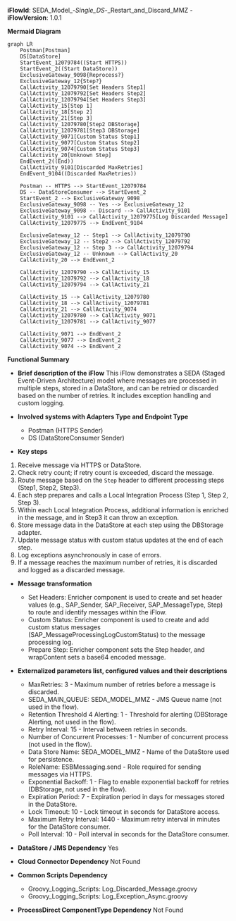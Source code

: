 **iFlowId**: SEDA_Model_-_Single_DS_-_Restart_and_Discard_MMZ - **iFlowVersion**: 1.0.1

**Mermaid Diagram**
```mermaid
graph LR
    Postman[Postman]
    DS[DataStore]
    StartEvent_12079784((Start HTTPS))
    StartEvent_2((Start DataStore))
    ExclusiveGateway_9098{Reprocess?}
    ExclusiveGateway_12{Step?}
    CallActivity_12079790[Set Headers Step1]
    CallActivity_12079792[Set Headers Step2]
    CallActivity_12079794[Set Headers Step3]
    CallActivity_15[Step 1]
    CallActivity_18[Step 2]
    CallActivity_21[Step 3]
    CallActivity_12079780[Step2 DBStorage]
    CallActivity_12079781[Step3 DBStorage]
    CallActivity_9071[Custom Status Step1]
    CallActivity_9077[Custom Status Step2]
    CallActivity_9074[Custom Status Step3]
    CallActivity_20[Unknown Step]
    EndEvent_2((End))
    CallActivity_9101[Discarded MaxRetries]
    EndEvent_9104((Discarded MaxRetries))

    Postman -- HTTPS --> StartEvent_12079784
    DS -- DataStoreConsumer --> StartEvent_2
    StartEvent_2 --> ExclusiveGateway_9098
    ExclusiveGateway_9098 -- Yes --> ExclusiveGateway_12
    ExclusiveGateway_9098 -- Discard --> CallActivity_9101
    CallActivity_9101 --> CallActivity_12079775[Log Discarded Message]
    CallActivity_12079775 --> EndEvent_9104

    ExclusiveGateway_12 -- Step1 --> CallActivity_12079790
    ExclusiveGateway_12 -- Step2 --> CallActivity_12079792
    ExclusiveGateway_12 -- Step 3 --> CallActivity_12079794
    ExclusiveGateway_12 -- Unknown --> CallActivity_20
    CallActivity_20 --> EndEvent_2

    CallActivity_12079790 --> CallActivity_15
    CallActivity_12079792 --> CallActivity_18
    CallActivity_12079794 --> CallActivity_21

    CallActivity_15 --> CallActivity_12079780
    CallActivity_18 --> CallActivity_12079781
    CallActivity_21 --> CallActivity_9074
    CallActivity_12079780 --> CallActivity_9071
    CallActivity_12079781 --> CallActivity_9077

    CallActivity_9071 --> EndEvent_2
    CallActivity_9077 --> EndEvent_2
    CallActivity_9074 --> EndEvent_2
```

**Functional Summary**
- **Brief description of the iFlow**
This iFlow demonstrates a SEDA (Staged Event-Driven Architecture) model where messages are processed in multiple steps, stored in a DataStore, and can be retried or discarded based on the number of retries. It includes exception handling and custom logging.

- **Involved systems with Adapters Type and Endpoint Type**
    - Postman (HTTPS Sender)
    - DS (DataStoreConsumer Sender)

- **Key steps**
 1. Receive message via HTTPS or DataStore.
 2. Check retry count; if retry count is exceeded, discard the message.
 3. Route message based on the `Step` header to different processing steps (Step1, Step2, Step3).
 4. Each step prepares and calls a Local Integration Process (Step 1, Step 2, Step 3).
 5. Within each Local Integration Process, additional information is enriched in the message, and in Step3 it can throw an exception.
 6. Store message data in the DataStore at each step using the DBStorage adapter.
 7. Update message status with custom status updates at the end of each step.
 8. Log exceptions asynchronously in case of errors.
 9. If a message reaches the maximum number of retries, it is discarded and logged as a discarded message.

- **Message transformation**
    - Set Headers: Enricher component is used to create and set header values (e.g., SAP_Sender, SAP_Receiver, SAP_MessageType, Step) to route and identify messages within the iFlow.
    - Custom Status: Enricher component is used to create and add custom status messages (SAP_MessageProcessingLogCustomStatus) to the message processing log.
    - Prepare Step: Enricher component sets the Step header, and wrapContent sets a base64 encoded message.

- **Externalized parameters list, configured values and their descriptions**
    - MaxRetries: 3 - Maximum number of retries before a message is discarded.
    - SEDA_MAIN_QUEUE: SEDA_MODEL_MMZ - JMS Queue name (not used in the flow).
    - Retention Threshold 4 Alerting: 1 - Threshold for alerting (DBStorage Alerting, not used in the flow).
    - Retry Interval: 15 - Interval between retries in seconds.
    - Number of Concurrent Processes: 1 -  Number of concurrent process (not used in the flow).
    - Data Store Name: SEDA_MODEL_MMZ - Name of the DataStore used for persistence.
    - RoleName: ESBMessaging.send - Role required for sending messages via HTTPS.
    - Exponential Backoff: 1 - Flag to enable exponential backoff for retries (DBStorage, not used in the flow).
    - Expiration Period: 7 - Expiration period in days for messages stored in the DataStore.
    - Lock Timeout: 10 - Lock timeout in seconds for DataStore access.
    - Maximum Retry Interval: 1440 - Maximum retry interval in minutes for the DataStore consumer.
    - Poll Interval: 10 - Poll interval in seconds for the DataStore consumer.

- **DataStore / JMS Dependency**
Yes

- **Cloud Connector Dependency**
Not Found

- **Common Scripts Dependency**
    - Groovy_Logging_Scripts: Log_Discarded_Message.groovy
    - Groovy_Logging_Scripts: Log_Exception_Async.groovy

- **ProcessDirect ComponentType Dependency**
Not Found